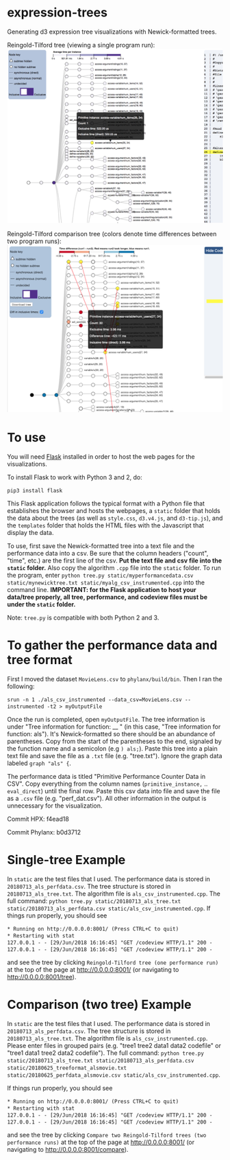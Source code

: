 # expression-trees
Generating d3 expression tree visualizations with Newick-formatted trees.

Reingold-Tilford tree (viewing a single program run):
![Image of Reingold Tilford tree where nodes are colored based on a single program run](images/codeview.png)

Reingold-Tilford comparison tree (colors denote time differences between two program runs):
![Image of Reingold Tilford tree where nodes are colored by the time difference in two program runs](images/difference.png)

# To use
You will need [Flask](http://flask.pocoo.org/) installed in order to host the web pages for the visualizations. 

To install Flask to work with Python 3 and 2, do:
```
pip3 install flask
```

This Flask application follows the typical format with a Python file that establishes the browser and hosts the webpages, a `static` folder that holds the data about the trees (as well as `style.css`, `d3.v4.js`, and `d3-tip.js`), and the `templates` folder that holds the HTML files with the Javascript that display the data. 

To use, first save the Newick-formatted tree into a text file and the performance data into a csv. 
Be sure that the column headers ("count", "time", etc.) are the first line of the csv. **Put the text file and csv file into the `static` folder.** Also copy the algorithm `.cpp` file into the `static` folder. To run the program, enter `python tree.py static/myperformancedata.csv static/mynewicktree.txt static/myalg_csv_instrumented.cpp` into the command line. 
**IMPORTANT: for the Flask application to host your data/tree properly, all tree, performance, and codeview files must be under the `static` folder.**

Note: `tree.py` is compatible with both Python 2 and 3.

# To gather the performance data and tree format
First I moved the dataset `MovieLens.csv` to `phylanx/build/bin`. Then I ran the following:
```
srun -n 1 ./als_csv_instrumented --data_csv=MovieLens.csv --instrumented -t2 > myOutputFile
```

Once the run is completed, open `myOutputFile`. The tree information is under "Tree information for function: __ " (in this case, "Tree information for function: als"). It's Newick-formatted so there should be an abundance of parentheses. Copy from the start of the parentheses to the end, signaled by the function name and a semicolon (e.g `) als;`). 
Paste this tree into a plain text file and save the file as a `.txt` file (e.g. "tree.txt"). 
Ignore the graph data labeled `graph "als" {`.

The performance data is titled "Primitive Performance Counter Data in CSV". Copy everything from the column names (`primitive_instance,` .. `eval_direct`) until the final row. Paste this csv data into file and save the file as a `.csv` file (e.g. "perf_dat.csv"). All other information in the output is unnecessary for the visualization.

Commit HPX: f4ead18

Commit Phylanx: b0d3712


# Single-tree Example
In `static` are the test files that I used. The performance data is stored in `20180713_als_perfdata.csv`. The tree structure is stored in `20180713_als_tree.txt`. The algorithm file is `als_csv_instrumented.cpp`. The full command: `python tree.py static/20180713_als_tree.txt static/20180713_als_perfdata.csv static/als_csv_instrumented.cpp`. If things run properly, you should see 
```
* Running on http://0.0.0.0:8001/ (Press CTRL+C to quit)
* Restarting with stat
127.0.0.1 - - [29/Jun/2018 16:16:45] "GET /codeview HTTP/1.1" 200 -
127.0.0.1 - - [29/Jun/2018 16:16:45] "GET /codeview HTTP/1.1" 200 -
```
and see the tree by clicking `Reingold-Tilford tree (one performance run)` at the top of the page at http://0.0.0.0:8001/ (or navigating to http://0.0.0.0:8001/tree).

# Comparison (two tree) Example
In `static` are the test files that I used. The performance data is stored in `20180713_als_perfdata.csv`. The tree structure is stored in `20180713_als_tree.txt`. The algorithm file is `als_csv_instrumented.cpp`. 
Please enter files in grouped pairs (e.g. "tree1 tree2 data1 data2 codefile" or "tree1 data1 tree2 data2 codefile"). The full command: 
```python tree.py static/20180713_als_tree.txt static/20180713_als_perfdata.csv static/20180625_treeformat_alsmovie.txt static/20180625_perfdata_alsmovie.csv static/als_csv_instrumented.cpp```.

If things run properly, you should see 
```
* Running on http://0.0.0.0:8001/ (Press CTRL+C to quit)
* Restarting with stat
127.0.0.1 - - [29/Jun/2018 16:16:45] "GET /codeview HTTP/1.1" 200 -
127.0.0.1 - - [29/Jun/2018 16:16:45] "GET /codeview HTTP/1.1" 200 -
```
and see the tree by clicking `Compare two Reingold-Tilford trees (two performance runs)` at the top of the page at http://0.0.0.0:8001/ (or navigating to http://0.0.0.0:8001/compare).



